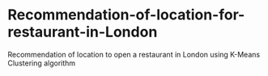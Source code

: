 # Recommendation-of-location-for-restaurant-in-London
Recommendation of location to open a restaurant in London using K-Means Clustering algorithm
